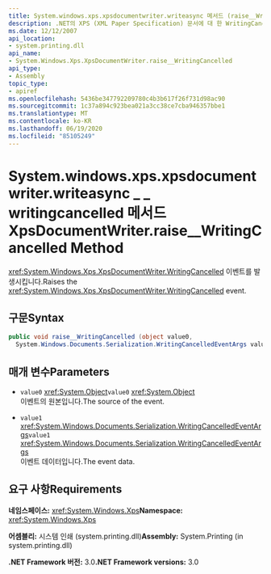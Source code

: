 ```yaml
---
title: System.windows.xps.xpsdocumentwriter.writeasync 메서드 (raise__WritingCancelled)
description: .NET의 XPS (XML Paper Specification) 문서에 대 한 WritingCancelled System.windows.xps.xpsdocumentwriter.writeasync 메서드를 이해 합니다.
ms.date: 12/12/2007
api_location:
- system.printing.dll
api_name:
- System.Windows.Xps.XpsDocumentWriter.raise__WritingCancelled
api_type:
- Assembly
topic_type:
- apiref
ms.openlocfilehash: 5436be347792209780c4b3b617f26f731d98ac90
ms.sourcegitcommit: 1c37a894c923bea021a3cc38ce7cba946357bbe1
ms.translationtype: MT
ms.contentlocale: ko-KR
ms.lasthandoff: 06/19/2020
ms.locfileid: "85105249"
---
```

# <a name="xpsdocumentwriterraise__writingcancelled-method"></a><span data-ttu-id="448ba-103">System.windows.xps.xpsdocumentwriter.writeasync \_ \_ writingcancelled 메서드</span><span class="sxs-lookup"><span data-stu-id="448ba-103">XpsDocumentWriter.raise\_\_WritingCancelled Method</span></span>

<span data-ttu-id="448ba-104"><xref:System.Windows.Xps.XpsDocumentWriter.WritingCancelled> 이벤트를 발생시킵니다.</span><span class="sxs-lookup"><span data-stu-id="448ba-104">Raises the <xref:System.Windows.Xps.XpsDocumentWriter.WritingCancelled> event.</span></span>

## <a name="syntax"></a><span data-ttu-id="448ba-105">구문</span><span class="sxs-lookup"><span data-stu-id="448ba-105">Syntax</span></span>

```csharp
public void raise__WritingCancelled (object value0,
  System.Windows.Documents.Serialization.WritingCancelledEventArgs value1);
```

## <a name="parameters"></a><span data-ttu-id="448ba-106">매개 변수</span><span class="sxs-lookup"><span data-stu-id="448ba-106">Parameters</span></span>

- <span data-ttu-id="448ba-107">`value0` <xref:System.Object></span><span class="sxs-lookup"><span data-stu-id="448ba-107">`value0` <xref:System.Object></span></span>  
  <span data-ttu-id="448ba-108">이벤트의 원본입니다.</span><span class="sxs-lookup"><span data-stu-id="448ba-108">The source of the event.</span></span>

- <span data-ttu-id="448ba-109">`value1` <xref:System.Windows.Documents.Serialization.WritingCancelledEventArgs></span><span class="sxs-lookup"><span data-stu-id="448ba-109">`value1` <xref:System.Windows.Documents.Serialization.WritingCancelledEventArgs></span></span>  
  <span data-ttu-id="448ba-110">이벤트 데이터입니다.</span><span class="sxs-lookup"><span data-stu-id="448ba-110">The event data.</span></span>

## <a name="requirements"></a><span data-ttu-id="448ba-111">요구 사항</span><span class="sxs-lookup"><span data-stu-id="448ba-111">Requirements</span></span>

<span data-ttu-id="448ba-112">**네임스페이스:** <xref:System.Windows.Xps></span><span class="sxs-lookup"><span data-stu-id="448ba-112">**Namespace:** <xref:System.Windows.Xps></span></span>

<span data-ttu-id="448ba-113">**어셈블리:** 시스템 인쇄 (system.printing.dll)</span><span class="sxs-lookup"><span data-stu-id="448ba-113">**Assembly:** System.Printing (in system.printing.dll)</span></span>

<span data-ttu-id="448ba-114">**.NET Framework 버전:** 3.0</span><span class="sxs-lookup"><span data-stu-id="448ba-114">**.NET Framework versions:** 3.0</span></span>
